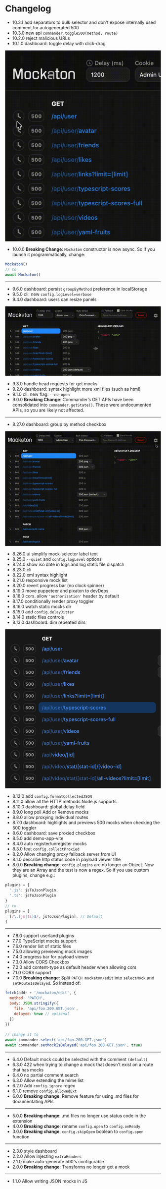 # Changelog
- 10.3.1 add separators to bulk selector and don't expose internally used comment for autogenerated 500
- 10.3.0 new api `commander.toggle500(method, route)`
- 10.2.0 reject malicious URLs
- 10.1.0 dashboard: toggle delay with click-drag 
 
![](docs/10.1.0-click-drag-toggle.gif)
 
- 10.0.0 **Breaking Change**: `Mockaton` constructor is now async. 
So if you launch it programmatically, change:
```js
Mockaton()
// to
await Mockaton()
```

---

- 9.6.0 dashboard: persist `groupByMethod` preference in localStorage
- 9.5.0 cli: new `config.logLevel=verbose`
- 9.4.0 dashboard: users can resize panels
 
![](docs/9.4.0-resize-panels.gif)

- 9.3.0 handle head requests for get mocks
- 9.2.0 dashboard: syntax highlight more xml files (such as html)
- 9.1.0 cli: new flag: `--no-open`
- 9.0.0 **Breaking Change**: Commander’s GET APIs have been consolidated into `commander.getState()`. 
  These were undocumented APIs, so you are likely not affected.

---

- 8.27.0 dashboard: group by method checkbox
 
![](docs/8.27.0-group-by-method.gif)
 
- 8.26.0 ui simplify mock-selector label text
- 8.25.0 `--quiet` and `config.logLevel` options
- 8.24.0 show iso date in logs and log static file dispatch
- 8.23.0 cli
- 8.22.0 xml syntax highlight
- 8.21.0 responsive mock list
- 8.20.0 revert progress bar (no clock spinner)
- 8.19.0 move puppeteer and pixaton to devDeps
- 8.18.0 cors. allow `'authorization'` header by default
- 8.17.0 conditionally render proxy toggler
- 8.16.0 watch static mocks dir
- 8.15.0 add `config.delayJitter`
- 8.14.0 static files controls
- 8.13.0 dashboard: dim repeated dirs
 
![](docs/8.13.0-ditto-dirs.png)

- 8.12.0 add `config.formatCollectedJSON`
- 8.11.0 allow all the HTTP methods Node.js supports
- 8.10.0 dashboard: global delay field
- 8.9.0 long poll Add or Remove mocks
- 8.8.0 allow proxying individual routes
- 8.7.0 dashboard: highlights and previews 500 mocks when checking the 500 toggler
- 8.6.0 dashboard: save proxied checkbox
- 8.5.0 add demo-app-vite
- 8.4.0 auto register/unregister mocks
- 8.3.0 feat `config.collectProxied`
- 8.2.0 Allow changing proxy fallback server from UI
- 8.1.0 describe http status code in payload viewer title
- 8.0.0 **Breaking change**: `config.plugins` are no longer an Object. Now they are an Array and the
test is now a regex. So if you use custom plugins, change e.g.:
```js
plugins = {
  '.js': jsToJsonPlugin,
  '.ts': jsToJsonPlugin
}
// to
plugins = [
  [/\.(js|ts)$/, jsToJsonPlugin], // Default 
]
```

---

- 7.8.0 support userland plugins
- 7.7.0 TypeScript mocks support
- 7.6.0 render list of static files
- 7.5.0 allowing previewing mock images
- 7.4.0 progress bar for payload viewer
- 7.3.0 Allow CORS Checkbox
- 7.2.0 add content-type as default header when allowing cors
- 7.1.0 CORS support
- 7.0.0 **Breaking change**: Split `PATCH mockaton/edit` into `selectMock` and `setRouteIsDelayed`.
So instead of:
```js
fetch(addr + '/mockaton/edit', {
  method: 'PATCH',
  body: JSON.stringify({
    file: 'api/foo.200.GET.json',
    delayed: true // optional
  })
})

// change it to
await commander.select('api/foo.200.GET.json')
await commander.setMockIsDelayed('api/foo.200.GET.json', true)
```

---

- 6.4.0 Default mock could be selected with the comment `(default)`
- 6.3.0 422 when trying to change a mock that doesn't exist on a route that has mocks
- 6.4.0 no partial comment search
- 6.3.0 Allow extending the mime list
- 6.2.0 Add `config.ignore` regex
- 6.1.0 remove `config.allowedExt`
- 6.0.0 **Breaking change**: Remove feature for using .md files for documentating APIs

---

- 5.0.0 **Breaking change**: .md files no longer use status code in the extension
- 4.0.0 **Breaking change**: rename `config.open` to `config.onReady`
- 3.0.0 **Breaking change**: `config.skipOpen` boolean to `config.open` function

---  

- 2.3.0 style dashboard
- 2.2.0 Allow injecting `extraHeaders`
- 2.1.0 make auto-generate 500's configurable
- 2.0.0 **Breaking change**: Transforms no longer get a mock

--- 

- 1.1.0 Allow writing JSON mocks in JS
